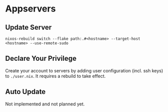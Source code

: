 # Appservers

## Update Server
```
nixos-rebuild switch --flake path:.#<hostname> --target-host <hostname> --use-remote-sudo 
```

## Declare Your Privilege
Create your account to servers by adding user configuration (incl. ssh keys) to `./user.nix`. It requires a rebuild to take effect.

## Auto Update
Not implemented and not planned yet.
